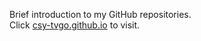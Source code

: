 Brief introduction to my GitHub repositories.  
Click [csy-tvgo.github.io](https://csy-tvgo.github.io) to visit.  
